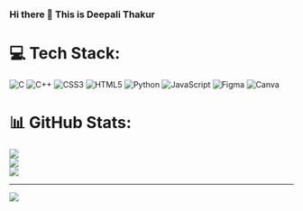 ### Hi there 👋 This is Deepali Thakur

<!--
**deepalithakur17/deepalithakur17** is a ✨ _special_ ✨ repository because its `README.md` (this file) appears on your GitHub profile.

Here are some ideas to get you started:

- 🔭 I’m currently working on 
🌱 I’m currently learning DSA
- 👯 I’m looking to collaborate on ...
- 🤔 I’m looking for help with ...
- 💬 Ask me about ...
- 📫 How to reach me: ...
- 😄 Pronouns: ...
- ⚡ Fun fact: ...
-->
# 💻 Tech Stack:
![C](https://img.shields.io/badge/c-%2300599C.svg?style=for-the-badge&logo=c&logoColor=white) ![C++](https://img.shields.io/badge/c++-%2300599C.svg?style=for-the-badge&logo=c%2B%2B&logoColor=white) ![CSS3](https://img.shields.io/badge/css3-%231572B6.svg?style=for-the-badge&logo=css3&logoColor=white) ![HTML5](https://img.shields.io/badge/html5-%23E34F26.svg?style=for-the-badge&logo=html5&logoColor=white) ![Python](https://img.shields.io/badge/python-3670A0?style=for-the-badge&logo=python&logoColor=ffdd54) ![JavaScript](https://img.shields.io/badge/javascript-%23323330.svg?style=for-the-badge&logo=javascript&logoColor=%23F7DF1E) 	![Figma](https://img.shields.io/badge/figma-%23F24E1E.svg?style=for-the-badge&logo=figma&logoColor=white) ![Canva](https://img.shields.io/badge/Canva-%2300C4CC.svg?style=for-the-badge&logo=Canva&logoColor=white)
# 📊 GitHub Stats:
![](https://github-readme-stats.vercel.app/api?username=deepalithakur17&theme=dark&hide_border=false&include_all_commits=false&count_private=false)<br/>
![](https://github-readme-streak-stats.herokuapp.com/?user=deepalithakur17&theme=dark&hide_border=false)<br/>
![](https://github-readme-stats.vercel.app/api/top-langs/?username=deepalithakur17&theme=dark&hide_border=false&include_all_commits=false&count_private=false&layout=compact)

<!-- # 🐦 Latest Tweet -->
<!-- <a href="https://github.com/VishwaGauravIn/github-twitter-card-embed"><img src="https://gtce.itsvg.in/api?username=deepali_017&theme=dracula&response=false&border=true&time=true&icon=default"/></a> -->

---
[![](https://visitcount.itsvg.in/api?id=deepalithakur17&icon=0&color=0)](https://visitcount.itsvg.in)

<!-- Proudly created with GPRM ( https://gprm.itsvg.in ) -->

